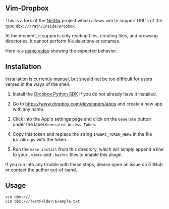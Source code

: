 ## Vim-Dropbox

This is a fork of the [NetRw](https://github.com/vim-scripts/netrw.vim) project
which allows vim to support URL's of the type `dbx:///Path/Inside/Dropbox`.

At the moment, it supports only reading files, creating files, and browsing
directories. It cannot perform file deletions or renames.

Here is a [demo video](https://dl.dropboxusercontent.com/u/25959267/1313%20-%20Vim-Dropbox.mp4) showing the expected behavior.

## Installation

Installation is currently manual, but should not be too difficult for users
versed in the ways of the shell.

1. Install the [Dropbox Python
   SDK](https://github.com/dropbox/dropbox-sdk-python) if you do not already
   have it installed.

2. Go to https://www.dropbox.com/developers/apps and create a new app with any
   name.

3. Click into the App's settings page and click on the `Generate` button under
   the label `Generated Access Token`.

4. Copy this token and replace the string `INSERT_TOKEN_HERE` in the file `bin/dbx.py` with the token.

5. Run the `make install` from this directory, which will simply append a line
   to your `.vimrc` and `.bashrc` files to enable this plugin.

If you run into any trouble with these steps, please open an issue on GitHub or contact the author out-of-band.

## Usage

    vim dbx:///
    vim dbx:///TestFolder/Example.txt
